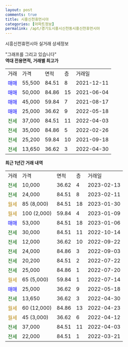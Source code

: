 ```yaml
---
layout: post
comments: true
title: 시흥신천휴먼시아
categories: [아파트정보]
permalink: /apt/경기도시흥시신천동시흥신천휴먼시아
---
```


시흥신천휴먼시아 실거래 상세정보

<script type="text/javascript">
  google.charts.load('current', {'packages':['line', 'corechart']});
  google.charts.setOnLoadCallback(drawChart);

  function drawChart() {
    var data = new google.visualization.DataTable();
    data.addColumn('date', '거래일');
    data.addColumn('number', "매매");
    data.addColumn('number', "전세");
    data.addColumn('number', "전매");

    data.addRows([[new Date(Date.parse("2023-02-13")), null, 10000, null], [new Date(Date.parse("2023-02-11")), null, 24000, null], [new Date(Date.parse("2023-01-30")), null, null, null], [new Date(Date.parse("2023-01-09")), null, null, null], [new Date(Date.parse("2023-01-06")), 53000, null, null], [new Date(Date.parse("2022-10-14")), null, 30000, null], [new Date(Date.parse("2022-09-22")), null, 12000, null], [new Date(Date.parse("2022-09-03")), null, 24000, null], [new Date(Date.parse("2022-07-22")), null, 20200, null], [new Date(Date.parse("2022-07-20")), null, 25000, null], [new Date(Date.parse("2022-07-14")), null, null, null], [new Date(Date.parse("2022-05-18")), 25000, null, null], [new Date(Date.parse("2022-04-30")), null, 13650, null], [new Date(Date.parse("2022-04-23")), null, null, null], [new Date(Date.parse("2022-04-12")), null, null, null], [new Date(Date.parse("2022-04-03")), null, 37000, null], [new Date(Date.parse("2022-03-21")), null, 22000, null]]);

    var options = {
      hAxis: {
        format: 'yyyy/MM/dd'
      },    
      lineWidth: 0,
      pointsVisible: true,    
      title: '최근 1년간 유형별 실거래가 분포',
      legend: { position: 'bottom' }
    };

    var formatter = new google.visualization.NumberFormat({pattern:'###,###'} );
    formatter.format(data, 1);
    formatter.format(data, 2);
    
    setTimeout(function() {
        var chart = new google.visualization.LineChart(document.getElementById('columnchart_material'));
        chart.draw(data, (options));
        document.getElementById('loading').style.display = 'none';
    }, 200);
  }
</script>


<div id="loading" style="z-index:20; display: block; margin-left: 0px">"그래프를 그리고 있습니다"</div>
<div id="columnchart_material" style="width: 95%; margin-left: 0px; display: block"></div>
<!-- contents start -->
<b>역대 전용면적, 거래별 최고가</b>
<table class="sortable">
    <tr>
      <td>거래</td>
      <td>가격</td>
      <td>면적</td>
      <td>층</td>
      <td>거래일</td>
    </tr>
        <tr>
          <td><a style="color: blue">매매</a></td>
          <td>55,500</td>
          <td>84.51</td>
          <td>8</td>
          <td>2021-12-11</td>
        </tr>            <tr>
          <td><a style="color: blue">매매</a></td>
          <td>50,000</td>
          <td>84.86</td>
          <td>15</td>
          <td>2021-06-04</td>
        </tr>            <tr>
          <td><a style="color: blue">매매</a></td>
          <td>45,000</td>
          <td>59.84</td>
          <td>7</td>
          <td>2021-08-17</td>
        </tr>            <tr>
          <td><a style="color: blue">매매</a></td>
          <td>25,000</td>
          <td>36.62</td>
          <td>9</td>
          <td>2022-05-18</td>
        </tr>        
        <tr>
              <td><a style="color: darkgreen">전세</a></td>
              <td>37,000</td>
              <td>84.51</td>
              <td>11</td>
              <td>2022-04-03</td>
            </tr>            <tr>
              <td><a style="color: darkgreen">전세</a></td>
              <td>35,000</td>
              <td>84.86</td>
              <td>5</td>
              <td>2022-02-26</td>
            </tr>            <tr>
              <td><a style="color: darkgreen">전세</a></td>
              <td>25,200</td>
              <td>59.84</td>
              <td>10</td>
              <td>2021-09-18</td>
            </tr>            <tr>
              <td><a style="color: darkgreen">전세</a></td>
              <td>13,650</td>
              <td>36.62</td>
              <td>3</td>
              <td>2022-04-30</td>
            </tr>        
    
</table>

<b>최근 1년간 거래 내역</b>

<table class="sortable">
    <tr>
      <td>거래</td>
      <td>가격</td>
      <td>면적</td>
      <td>층</td>
      <td>거래일</td>
    </tr>
    <tr>
      <td><a style="color: darkgreen">전세</a></td>
      <td>10,000</td>
      <td>36.62</td>
      <td>4</td>
      <td>2023-02-13</td>
    </tr>          <tr>
      <td><a style="color: darkgreen">전세</a></td>
      <td>24,000</td>
      <td>84.51</td>
      <td>8</td>
      <td>2023-02-11</td>
    </tr>          <tr>
      <td><a style="color: darkgoldenrod">월세</a></td>
      <td>85 (8,000)</td>
      <td>84.51</td>
      <td>18</td>
      <td>2023-01-30</td>
    </tr>          <tr>
      <td><a style="color: darkgoldenrod">월세</a></td>
      <td>100 (2,000)</td>
      <td>59.84</td>
      <td>4</td>
      <td>2023-01-09</td>
    </tr>          <tr>
      <td><a style="color: blue">매매</a></td>
      <td>53,000</td>
      <td>84.51</td>
      <td>18</td>
      <td>2023-01-06</td>
    </tr>          <tr>
      <td><a style="color: darkgreen">전세</a></td>
      <td>30,000</td>
      <td>84.51</td>
      <td>11</td>
      <td>2022-10-14</td>
    </tr>          <tr>
      <td><a style="color: darkgreen">전세</a></td>
      <td>12,000</td>
      <td>36.62</td>
      <td>10</td>
      <td>2022-09-22</td>
    </tr>          <tr>
      <td><a style="color: darkgreen">전세</a></td>
      <td>24,000</td>
      <td>84.86</td>
      <td>3</td>
      <td>2022-09-03</td>
    </tr>          <tr>
      <td><a style="color: darkgreen">전세</a></td>
      <td>20,200</td>
      <td>84.51</td>
      <td>2</td>
      <td>2022-07-22</td>
    </tr>          <tr>
      <td><a style="color: darkgreen">전세</a></td>
      <td>25,000</td>
      <td>84.86</td>
      <td>1</td>
      <td>2022-07-20</td>
    </tr>          <tr>
      <td><a style="color: darkgoldenrod">월세</a></td>
      <td>65 (5,000)</td>
      <td>59.84</td>
      <td>1</td>
      <td>2022-07-14</td>
    </tr>          <tr>
      <td><a style="color: blue">매매</a></td>
      <td>25,000</td>
      <td>36.62</td>
      <td>9</td>
      <td>2022-05-18</td>
    </tr>          <tr>
      <td><a style="color: darkgreen">전세</a></td>
      <td>13,650</td>
      <td>36.62</td>
      <td>3</td>
      <td>2022-04-30</td>
    </tr>          <tr>
      <td><a style="color: darkgoldenrod">월세</a></td>
      <td>60 (12,000)</td>
      <td>84.86</td>
      <td>13</td>
      <td>2022-04-23</td>
    </tr>          <tr>
      <td><a style="color: darkgoldenrod">월세</a></td>
      <td>45 (3,000)</td>
      <td>36.62</td>
      <td>6</td>
      <td>2022-04-12</td>
    </tr>          <tr>
      <td><a style="color: darkgreen">전세</a></td>
      <td>37,000</td>
      <td>84.51</td>
      <td>11</td>
      <td>2022-04-03</td>
    </tr>          <tr>
      <td><a style="color: darkgreen">전세</a></td>
      <td>22,000</td>
      <td>84.51</td>
      <td>1</td>
      <td>2022-03-21</td>
    </tr>      </table>
<!-- contents end -->    

